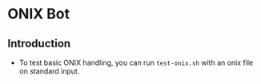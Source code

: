 # ONIX Bot

## Introduction
* To test basic ONIX handling, you can run `test-onix.sh` with an onix file on standard input.

